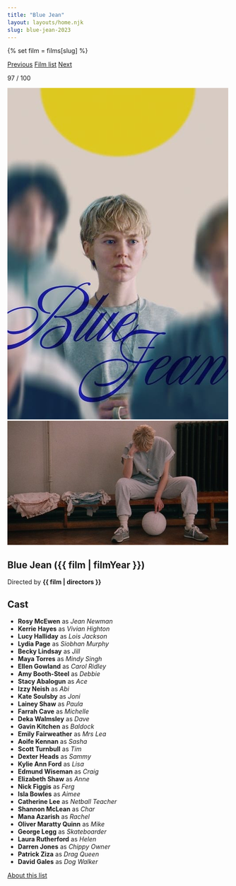 ```yaml
---
title: "Blue Jean"
layout: layouts/home.njk
slug: blue-jean-2023
---
```


{% set film = films[slug] %}

<nav class="films">
  <a class="prev" href="../empire-of-light-2022">Previous</a>
  <a href="../">Film list</a>
  <a class="next" href="../asteroid-city-2023">Next</a>
</nav>

<p>97 / 100</p>

<article class="film">
  <div class="backdrop-and-poster">
    <img class="poster" src="../films/posters/blue-jean-2023.jpg" alt="">
    <img class="backdrop" src="../films/backdrops/blue-jean-2023.jpg" alt="">
  </div>

  <h1>Blue Jean ({{ film | filmYear }})</h1>

  <p class="director">
    Directed by <strong>{{ film | directors }}</strong>
  </p>


  <h2>
    Cast
  </h2>
  <ul>
            <li><strong>Rosy McEwen</strong> as <em>Jean Newman</em></li>
        <li><strong>Kerrie Hayes</strong> as <em>Vivian Highton</em></li>
        <li><strong>Lucy Halliday</strong> as <em>Lois Jackson</em></li>
        <li><strong>Lydia Page</strong> as <em>Siobhan Murphy</em></li>
        <li><strong>Becky Lindsay</strong> as <em>Jill</em></li>
        <li><strong>Maya Torres</strong> as <em>Mindy Singh</em></li>
        <li><strong>Ellen Gowland</strong> as <em>Carol Ridley</em></li>
        <li><strong>Amy Booth-Steel</strong> as <em>Debbie</em></li>
        <li><strong>Stacy Abalogun</strong> as <em>Ace</em></li>
        <li><strong>Izzy Neish</strong> as <em>Abi</em></li>
        <li><strong>Kate Soulsby</strong> as <em>Joni</em></li>
        <li><strong>Lainey Shaw</strong> as <em>Paula</em></li>
        <li><strong>Farrah Cave</strong> as <em>Michelle</em></li>
        <li><strong>Deka Walmsley</strong> as <em>Dave</em></li>
        <li><strong>Gavin Kitchen</strong> as <em>Baldock</em></li>
        <li><strong>Emily Fairweather</strong> as <em>Mrs Lea</em></li>
        <li><strong>Aoife Kennan</strong> as <em>Sasha</em></li>
        <li><strong>Scott Turnbull</strong> as <em>Tim</em></li>
        <li><strong>Dexter Heads</strong> as <em>Sammy</em></li>
        <li><strong>Kylie Ann Ford</strong> as <em>Lisa</em></li>
        <li><strong>Edmund Wiseman</strong> as <em>Craig</em></li>
        <li><strong>Elizabeth Shaw</strong> as <em>Anne</em></li>
        <li><strong>Nick Figgis</strong> as <em>Ferg</em></li>
        <li><strong>Isla Bowles</strong> as <em>Aimee</em></li>
        <li><strong>Catherine Lee</strong> as <em>Netball Teacher</em></li>
        <li><strong>Shannon McLean</strong> as <em>Char</em></li>
        <li><strong>Mana Azarish</strong> as <em>Rachel</em></li>
        <li><strong>Oliver Maratty Quinn</strong> as <em>Mike</em></li>
        <li><strong>George Legg</strong> as <em>Skateboarder</em></li>
        <li><strong>Laura Rutherford</strong> as <em>Helen</em></li>
        <li><strong>Darren Jones</strong> as <em>Chippy Owner</em></li>
        <li><strong>Patrick Ziza</strong> as <em>Drag Queen</em></li>
        <li><strong>David Gales</strong> as <em>Dog Walker</em></li>
  </ul>
</article>
<footer>
  <a href="../about">About this list</a>
</footer>
